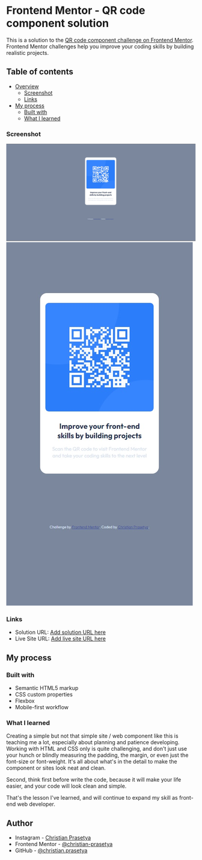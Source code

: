 # Frontend Mentor - QR code component solution

This is a solution to the [QR code component challenge on Frontend Mentor](https://www.frontendmentor.io/challenges/qr-code-component-iux_sIO_H). Frontend Mentor challenges help you improve your coding skills by building realistic projects.

## Table of contents

- [Overview](#overview)
  - [Screenshot](#screenshot)
  - [Links](#links)
- [My process](#my-process)
  - [Built with](#built-with)
  - [What I learned](#what-i-learned)

### Screenshot

![The desktop version~](./screenshot/desktop-version.jpg)
![The mobile version](./screenshot/mobile-version.jpg)

### Links

- Solution URL: [Add solution URL here](https://github.com/christian-prasetya/qr-code-component)
- Live Site URL: [Add live site URL here](https://christian-prasetya.github.io/qr-code-component/)

## My process

### Built with

- Semantic HTML5 markup
- CSS custom properties
- Flexbox
- Mobile-first workflow

### What I learned

Creating a simple but not that simple site / web component like this is teaching me a lot, especially about planning and patience developing. Working with HTML and CSS only is quite challenging, and don't just use your hunch or blindly measuring the padding, the margin, or even just the font-size or font-weight. It's all about what's in the detail to make the component or sites look neat and clean.

Second, think first before write the code, because it will make your life easier, and your code will look clean and simple.

That's the lesson I've learned, and will continue to expand my skill as front-end web developer.

## Author

- Instagram - [Christian Prasetya](https://instagram.com/cprasetya28)
- Frontend Mentor - [@christian-prasetya](https://www.frontendmentor.io/profile/christian-prasetya)
- GitHub - [@christian.prasetya](https://github.com/christian-prasetya)
